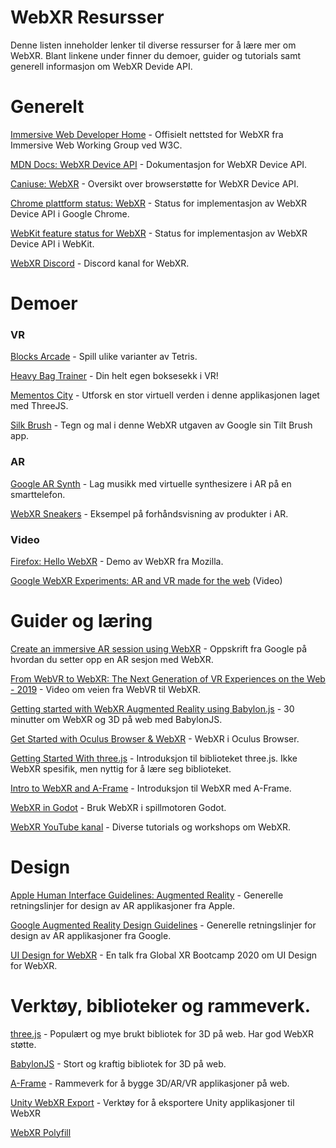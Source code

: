 # WebXR Resursser

Denne listen inneholder lenker til diverse ressurser for å lære mer om WebXR. Blant linkene under finner du demoer, guider og tutorials samt generell informasjon om WebXR Devide API.

# Generelt

[Immersive Web Developer Home](https://immersiveweb.dev/) - Offisielt nettsted for WebXR fra Immersive Web Working Group ved W3C.

[MDN Docs: WebXR Device API](https://developer.mozilla.org/en-US/docs/Web/API/WebXR_Device_API) - Dokumentasjon for WebXR Device API.

[Caniuse: WebXR](https://caniuse.com/?search=webxr) - Oversikt over browserstøtte for WebXR Device API.

[Chrome plattform status: WebXR](https://www.chromestatus.com/feature/5680169905815552) - Status for implementasjon av WebXR Device API i Google Chrome.

[WebKit feature status for WebXR](https://webkit.org/status/#specification-webxr) - Status for implementasjon av WebXR Device API i WebKit.

[WebXR Discord](https://discord.gg/Jt5tfaM) - Discord kanal for WebXR.

# Demoer

### VR

[Blocks Arcade](https://blocksarcade.xyz/) - Spill ulike varianter av Tetris.

[Heavy Bag Trainer](https://davehill00.github.io/box/dist/) - Din helt egen boksesekk i VR!

[Mementos City](https://mementos.city) - Utforsk en stor virtuell verden i denne applikasjonen laget med ThreeJS. 

[Silk Brush](https://msub2.github.io/silk-brush/) - Tegn og mal i denne WebXR utgaven av Google sin Tilt Brush app. 

### AR

[Google AR Synth](https://artsexperiments.withgoogle.com/ar-synth/ ) - Lag musikk med virtuelle synthesizere i AR på en smarttelefon.

[WebXR Sneakers](https://webxr-sneakers.lusion.co/product/10) - Eksempel på forhåndsvisning av produkter i AR.

### Video 

[Firefox: Hello WebXR](https://www.youtube.com/watch?v=uXBDogyGXTQ) - Demo av WebXR fra Mozilla.

[Google WebXR Experiments: AR and VR made for the web](https://www.youtube.com/watch?v=ttDyimAk88Y) (Video)


# Guider og læring

[Create an immersive AR session using WebXR](https://developers.google.com/ar/develop/webxr/hello-webxr) - Oppskrift fra Google på hvordan du setter opp en AR sesjon med WebXR.

[From WebVR to WebXR: The Next Generation of VR Experiences on the Web - 2019](https://www.youtube.com/watch?v=b0KglUkvEak) - Video om veien fra WebVR til WebXR.

[Getting started with WebXR Augmented Reality using Babylon.js](https://www.youtube.com/watch?v=RaB_Uyqx6Q4&t=2s) - 30 minutter om WebXR og 3D på web med BabylonJS.

[Get Started with Oculus Browser & WebXR](https://developer.oculus.com/webxr/) - WebXR i Oculus Browser.

[Getting Started With three.js](https://www.youtube.com/watch?v=8jP4xpga6yY) - Introduksjon til biblioteket three.js. Ikke WebXR spesifik, men nyttig for å lære seg biblioteket.

[Intro to WebXR and A-Frame](https://www.youtube.com/watch?v=AoFEZKg2Z-Y&list=PL8bmgwX9eBPGGOCQbGPw9VKWQfYyGZNPr) - Introduksjon til WebXR med A-Frame.

[WebXR in Godot](https://www.youtube.com/watch?v=UMKvSxUpsHA) - Bruk WebXR i spillmotoren Godot. 

[WebXR YouTube kanal](https://www.youtube.com/channel/UCNzjXKJVyqYVyPY8rGKwFtQ?view_as=subscriber) - Diverse tutorials og workshops om WebXR.

# Design

[Apple Human Interface Guidelines: Augmented Reality](https://developer.apple.com/design/human-interface-guidelines/ios/system-capabilities/augmented-reality/) - Generelle retningslinjer for design av AR applikasjoner fra Apple.

[Google Augmented Reality Design Guidelines](https://developers.google.com/ar/design) - Generelle retningslinjer for design av AR applikasjoner fra Google.

[UI Design for WebXR](https://www.youtube.com/watch?v=rzNm_XL4j7w) - En talk fra Global XR Bootcamp 2020 om UI Design for WebXR.

# Verktøy, biblioteker og rammeverk.

[three.js](https://threejs.org) - Populært og mye brukt bibliotek for 3D på web. Har god WebXR støtte.

[BabylonJS](https://www.babylonjs.com/) - Stort og kraftig bibliotek for 3D på web.

[A-Frame](https://aframe.io/) - Rammeverk for å bygge 3D/AR/VR applikasjoner på web. 

[Unity WebXR Export](https://github.com/De-Panther/unity-webxr-export) - Verktøy for å eksportere Unity applikasjoner til WebXR

[WebXR Polyfill](https://github.com/immersive-web/webxr-polyfill)
